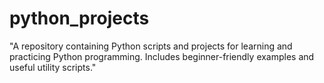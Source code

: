 # python_projects
"A repository containing Python scripts and projects for learning and practicing Python programming. Includes beginner-friendly examples and useful utility scripts."
